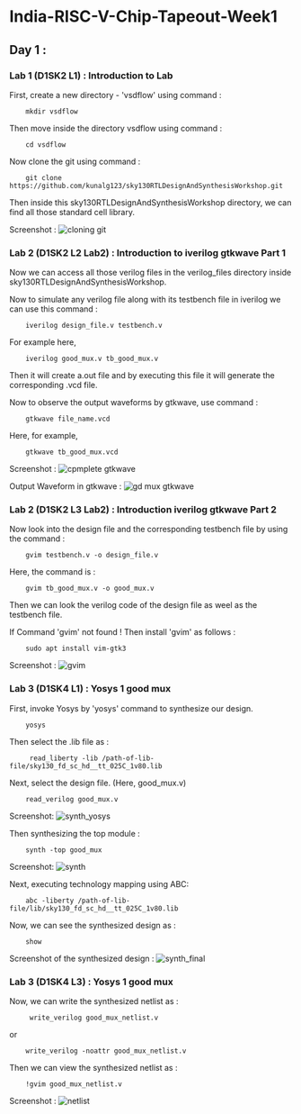 
# India-RISC-V-Chip-Tapeout-Week1

## Day 1 :
### Lab 1 (D1SK2 L1) : Introduction to Lab

First, create a new directory - 'vsdflow' using command :

        mkdir vsdflow
Then move inside the directory vsdflow using command :

        cd vsdflow

Now clone the git using command :

        git clone https://github.com/kunalg123/sky130RTLDesignAndSynthesisWorkshop.git

Then inside this sky130RTLDesignAndSynthesisWorkshop directory, we can find all those standard cell library.

Screenshot : 
![cloning git](https://github.com/user-attachments/assets/29cf5a5b-13bb-4a67-a1bb-094f01685e50)


### Lab 2 (D1SK2 L2 Lab2) : Introduction to iverilog gtkwave Part 1

Now we can access all those verilog files in the verilog_files directory inside sky130RTLDesignAndSynthesisWorkshop. 

Now to simulate any verilog file along with its testbench file in iverilog we can use this command :

        iverilog design_file.v testbench.v

For example here, 

        iverilog good_mux.v tb_good_mux.v
Then it will create a.out file and by executing this file it will generate the corresponding .vcd file. 

Now to observe the output waveforms by gtkwave, use command :

        gtkwave file_name.vcd
Here, for example, 
        
        gtkwave tb_good_mux.vcd

Screenshot : 
![cpmplete gtkwave](https://github.com/user-attachments/assets/1ccc8549-5b8e-4b21-8395-3c8776aa635c)


Output Waveform in gtkwave :
![gd mux gtkwave](https://github.com/user-attachments/assets/040200a0-6d21-46c9-a538-efd136e40057)


### Lab 2 (D1SK2 L3 Lab2) : Introduction iverilog gtkwave Part 2

Now look into the design file and the corresponding testbench file by using the command :

        gvim testbench.v -o design_file.v
Here, the command is :

        gvim tb_good_mux.v -o good_mux.v
Then we can look the verilog code of the design file as weel as the testbench file. 

If Command 'gvim' not found ! 
Then install 'gvim' as follows :

        sudo apt install vim-gtk3

Screenshot :
![gvim](https://github.com/user-attachments/assets/fbe378d8-d45b-4b06-9176-eb70abb7c314)


### Lab 3 (D1SK4 L1) : Yosys 1 good mux

First, invoke Yosys by 'yosys' command to synthesize our design.

        yosys
Then select the .lib file as :

         read_liberty -lib /path-of-lib-file/sky130_fd_sc_hd__tt_025C_1v80.lib
Next, select the design file. (Here, good_mux.v)

        read_verilog good_mux.v

Screenshot: 
![synth_yosys](https://github.com/user-attachments/assets/6a7e2bf7-699e-4025-a353-ce9128441717)


Then synthesizing the top module :

        synth -top good_mux

Screenshot:
![synth](https://github.com/user-attachments/assets/9b3ef928-dbb3-4e77-a8d3-3c59311cf55a)


Next, executing technology mapping using ABC:

        abc -liberty /path-of-lib-file/lib/sky130_fd_sc_hd__tt_025C_1v80.lib
Now, we can see the synthesized design as :

        show

Screenshot of the synthesized design :
![synth_final](https://github.com/user-attachments/assets/11b4e726-7663-469d-bf22-d09b42ca51ce)



### Lab 3 (D1SK4 L3) : Yosys 1 good mux

Now, we can write the synthesized netlist as :

         write_verilog good_mux_netlist.v
or

        write_verilog -noattr good_mux_netlist.v

Then we can view the synthesized netlist as :

        !gvim good_mux_netlist.v

Screenshot : 
![netlist](https://github.com/user-attachments/assets/eb0bf30f-42dc-4966-9a8c-db9fd202c556)






